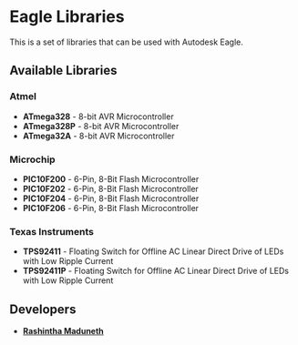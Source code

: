 ﻿# Eagle Libraries
This is a set of libraries that can be used with Autodesk Eagle.

## Available Libraries

### Atmel
* **ATmega328** - 8-bit AVR Microcontroller
* **ATmega328P** - 8-bit AVR Microcontroller
* **ATmega32A** - 8-bit AVR Microcontroller

### Microchip
* **PIC10F200** - 6-Pin, 8-Bit Flash Microcontroller
* **PIC10F202** - 6-Pin, 8-Bit Flash Microcontroller
* **PIC10F204** - 6-Pin, 8-Bit Flash Microcontroller
* **PIC10F206** - 6-Pin, 8-Bit Flash Microcontroller

### Texas Instruments
* **TPS92411** - Floating Switch for Offline AC Linear Direct Drive of LEDs with Low Ripple Current
* **TPS92411P** - Floating Switch for Offline AC Linear Direct Drive of LEDs with Low Ripple Current

## Developers
* **[Rashintha Maduneth](https://www.facebook.com/Rashintha)**